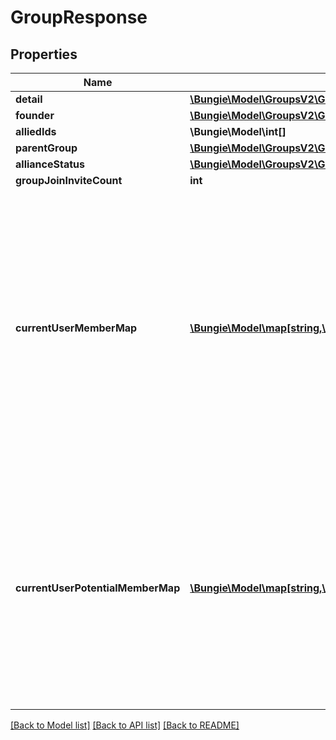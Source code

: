 # GroupResponse

## Properties
Name | Type | Description | Notes
------------ | ------------- | ------------- | -------------
**detail** | [**\Bungie\Model\GroupsV2\GroupV2**](GroupV2.md) |  | [optional] 
**founder** | [**\Bungie\Model\GroupsV2\GroupMember**](GroupMember.md) |  | [optional] 
**alliedIds** | **\Bungie\Model\int[]** |  | [optional] 
**parentGroup** | [**\Bungie\Model\GroupsV2\GroupV2**](GroupV2.md) |  | [optional] 
**allianceStatus** | [**\Bungie\Model\GroupsV2\GroupAllianceStatus**](GroupAllianceStatus.md) |  | [optional] 
**groupJoinInviteCount** | **int** |  | [optional] 
**currentUserMemberMap** | [**\Bungie\Model\map[string,\Bungie\Model\GroupsV2\GroupMember]**](GroupMember.md) | This property will be populated if the authenticated user is a member of the group. Note that because of account linking, a user can sometimes be part of a clan more than once. As such, this returns the highest member type available. | [optional] 
**currentUserPotentialMemberMap** | [**\Bungie\Model\map[string,\Bungie\Model\GroupsV2\GroupPotentialMember]**](GroupPotentialMember.md) | This property will be populated if the authenticated user is an applicant or has an outstanding invitation to join. Note that because of account linking, a user can sometimes be part of a clan more than once. | [optional] 

[[Back to Model list]](../README.md#documentation-for-models) [[Back to API list]](../README.md#documentation-for-api-endpoints) [[Back to README]](../README.md)


